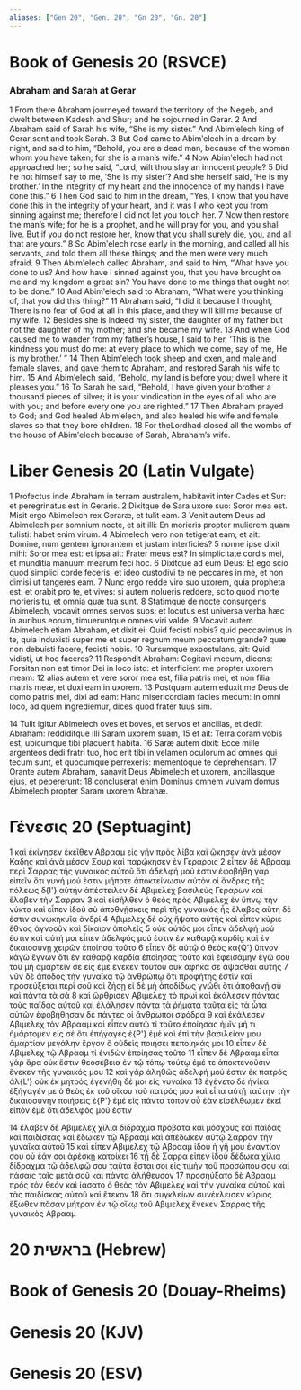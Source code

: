 ```yaml
---
aliases: ["Gen 20", "Gen. 20", "Gn 20", "Gn. 20"]
---
```



# Book of Genesis 20 (RSVCE)

### Abraham and Sarah at Gerar
1 From there Abraham journeyed toward the territory of the Negeb, and dwelt between Kadesh and Shur; and he sojourned in Gerar.
2 And Abraham said of Sarah his wife, “She is my sister.” And Abimʹelech king of Gerar sent and took Sarah.
3 But God came to Abimʹelech in a dream by night, and said to him, “Behold, you are a dead man, because of the woman whom you have taken; for she is a man’s wife.”
4 Now Abimʹelech had not approached her; so he said, “Lord, wilt thou slay an innocent people?
5 Did he not himself say to me, ‘She is my sister’? And she herself said, ‘He is my brother.’ In the integrity of my heart and the innocence of my hands I have done this.”
6 Then God said to him in the dream, “Yes, I know that you have done this in the integrity of your heart, and it was I who kept you from sinning against me; therefore I did not let you touch her.
7 Now then restore the man’s wife; for he is a prophet, and he will pray for you, and you shall live. But if you do not restore her, know that you shall surely die, you, and all that are yours.”
8 So Abimʹelech rose early in the morning, and called all his servants, and told them all these things; and the men were very much afraid.
9 Then Abimʹelech called Abraham, and said to him, “What have you done to us? And how have I sinned against you, that you have brought on me and my kingdom a great sin? You have done to me things that ought not to be done.”
10 And Abimʹelech said to Abraham, “What were you thinking of, that you did this thing?”
11 Abraham said, “I did it because I thought, There is no fear of God at all in this place, and they will kill me because of my wife.
12 Besides she is indeed my sister, the daughter of my father but not the daughter of my mother; and she became my wife.
13 And when God caused me to wander from my father’s house, I said to her, ‘This is the kindness you must do me: at every place to which we come, say of me, He is my brother.’ ”
14 Then Abimʹelech took sheep and oxen, and male and female slaves, and gave them to Abraham, and restored Sarah his wife to him.
15 And Abimʹelech said, “Behold, my land is before you; dwell where it pleases you.”
16 To Sarah he said, “Behold, I have given your brother a thousand pieces of silver; it is your vindication in the eyes of all who are with you; and before every one you are righted.”
17 Then Abraham prayed to God; and God healed Abimʹelech, and also healed his wife and female slaves so that they bore children.
18 For theLordhad closed all the wombs of the house of Abimʹelech because of Sarah, Abraham’s wife.


# Liber Genesis 20 (Latin Vulgate)

1 Profectus inde Abraham in terram australem, habitavit inter Cades et Sur: et peregrinatus est in Geraris.
2 Dixitque de Sara uxore suo: Soror mea est. Misit ergo Abimelech rex Geraræ, et tulit eam.
3 Venit autem Deus ad Abimelech per somnium nocte, et ait illi: En morieris propter mulierem quam tulisti: habet enim virum.
4 Abimelech vero non tetigerat eam, et ait: Domine, num gentem ignorantem et justam interficies?
5 nonne ipse dixit mihi: Soror mea est: et ipsa ait: Frater meus est? In simplicitate cordis mei, et munditia manuum mearum feci hoc.
6 Dixitque ad eum Deus: Et ego scio quod simplici corde feceris: et ideo custodivi te ne peccares in me, et non dimisi ut tangeres eam.
7 Nunc ergo redde viro suo uxorem, quia propheta est: et orabit pro te, et vives: si autem nolueris reddere, scito quod morte morieris tu, et omnia quæ tua sunt.
8 Statimque de nocte consurgens Abimelech, vocavit omnes servos suos: et locutus est universa verba hæc in auribus eorum, timueruntque omnes viri valde.
9 Vocavit autem Abimelech etiam Abraham, et dixit ei: Quid fecisti nobis? quid peccavimus in te, quia induxisti super me et super regnum meum peccatum grande? quæ non debuisti facere, fecisti nobis.
10 Rursumque expostulans, ait: Quid vidisti, ut hoc faceres?
11 Respondit Abraham: Cogitavi mecum, dicens: Forsitan non est timor Dei in loco isto: et interficient me propter uxorem meam:
12 alias autem et vere soror mea est, filia patris mei, et non filia matris meæ, et duxi eam in uxorem.
13 Postquam autem eduxit me Deus de domo patris mei, dixi ad eam: Hanc misericordiam facies mecum: in omni loco, ad quem ingrediemur, dices quod frater tuus sim.

14 Tulit igitur Abimelech oves et boves, et servos et ancillas, et dedit Abraham: reddiditque illi Saram uxorem suam,
15 et ait: Terra coram vobis est, ubicumque tibi placuerit habita.
16 Saræ autem dixit: Ecce mille argenteos dedi fratri tuo, hoc erit tibi in velamen oculorum ad omnes qui tecum sunt, et quocumque perrexeris: mementoque te deprehensam.
17 Orante autem Abraham, sanavit Deus Abimelech et uxorem, ancillasque ejus, et pepererunt:
18 concluserat enim Dominus omnem vulvam domus Abimelech propter Saram uxorem Abrahæ.


# Γένεσις 20 (Septuagint)

1 καὶ ἐκίνησεν ἐκεῖθεν Αβρααμ εἰς γῆν πρὸς λίβα καὶ ᾤκησεν ἀνὰ μέσον Καδης καὶ ἀνὰ μέσον Σουρ καὶ παρῴκησεν ἐν Γεραροις
2 εἶπεν δὲ Αβρααμ περὶ Σαρρας τῆς γυναικὸς αὐτοῦ ὅτι ἀδελφή μού ἐστιν ἐφοβήθη γὰρ εἰπεῖν ὅτι γυνή μού ἐστιν μήποτε ἀποκτείνωσιν αὐτὸν οἱ ἄνδρες τῆς πόλεως δ{I'} αὐτήν ἀπέστειλεν δὲ Αβιμελεχ βασιλεὺς Γεραρων καὶ ἔλαβεν τὴν Σαρραν
3 καὶ εἰσῆλθεν ὁ θεὸς πρὸς Αβιμελεχ ἐν ὕπνῳ τὴν νύκτα καὶ εἶπεν ἰδοὺ σὺ ἀποθνῄσκεις περὶ τῆς γυναικός ἧς ἔλαβες αὕτη δέ ἐστιν συνῳκηκυῖα ἀνδρί
4 Αβιμελεχ δὲ οὐχ ἥψατο αὐτῆς καὶ εἶπεν κύριε ἔθνος ἀγνοοῦν καὶ δίκαιον ἀπολεῖς
5 οὐκ αὐτός μοι εἶπεν ἀδελφή μού ἐστιν καὶ αὐτή μοι εἶπεν ἀδελφός μού ἐστιν ἐν καθαρᾷ καρδίᾳ καὶ ἐν δικαιοσύνῃ χειρῶν ἐποίησα τοῦτο
6 εἶπεν δὲ αὐτῷ ὁ θεὸς κα{Q'} ὕπνον κἀγὼ ἔγνων ὅτι ἐν καθαρᾷ καρδίᾳ ἐποίησας τοῦτο καὶ ἐφεισάμην ἐγώ σου τοῦ μὴ ἁμαρτεῖν σε εἰς ἐμέ ἕνεκεν τούτου οὐκ ἀφῆκά σε ἅψασθαι αὐτῆς
7 νῦν δὲ ἀπόδος τὴν γυναῖκα τῷ ἀνθρώπῳ ὅτι προφήτης ἐστὶν καὶ προσεύξεται περὶ σοῦ καὶ ζήσῃ εἰ δὲ μὴ ἀποδίδως γνῶθι ὅτι ἀποθανῇ σὺ καὶ πάντα τὰ σά
8 καὶ ὤρθρισεν Αβιμελεχ τὸ πρωὶ καὶ ἐκάλεσεν πάντας τοὺς παῖδας αὐτοῦ καὶ ἐλάλησεν πάντα τὰ ῥήματα ταῦτα εἰς τὰ ὦτα αὐτῶν ἐφοβήθησαν δὲ πάντες οἱ ἄνθρωποι σφόδρα
9 καὶ ἐκάλεσεν Αβιμελεχ τὸν Αβρααμ καὶ εἶπεν αὐτῷ τί τοῦτο ἐποίησας ἡμῖν μή τι ἡμάρτομεν εἰς σέ ὅτι ἐπήγαγες ἐ{P'} ἐμὲ καὶ ἐπὶ τὴν βασιλείαν μου ἁμαρτίαν μεγάλην ἔργον ὃ οὐδεὶς ποιήσει πεποίηκάς μοι
10 εἶπεν δὲ Αβιμελεχ τῷ Αβρααμ τί ἐνιδὼν ἐποίησας τοῦτο
11 εἶπεν δὲ Αβρααμ εἶπα γάρ ἄρα οὐκ ἔστιν θεοσέβεια ἐν τῷ τόπῳ τούτῳ ἐμέ τε ἀποκτενοῦσιν ἕνεκεν τῆς γυναικός μου
12 καὶ γὰρ ἀληθῶς ἀδελφή μού ἐστιν ἐκ πατρός ἀλ{L'} οὐκ ἐκ μητρός ἐγενήθη δέ μοι εἰς γυναῖκα
13 ἐγένετο δὲ ἡνίκα ἐξήγαγέν με ὁ θεὸς ἐκ τοῦ οἴκου τοῦ πατρός μου καὶ εἶπα αὐτῇ ταύτην τὴν δικαιοσύνην ποιήσεις ἐ{P'} ἐμέ εἰς πάντα τόπον οὗ ἐὰν εἰσέλθωμεν ἐκεῖ εἰπὸν ἐμὲ ὅτι ἀδελφός μού ἐστιν

14 ἔλαβεν δὲ Αβιμελεχ χίλια δίδραχμα πρόβατα καὶ μόσχους καὶ παῖδας καὶ παιδίσκας καὶ ἔδωκεν τῷ Αβρααμ καὶ ἀπέδωκεν αὐτῷ Σαρραν τὴν γυναῖκα αὐτοῦ
15 καὶ εἶπεν Αβιμελεχ τῷ Αβρααμ ἰδοὺ ἡ γῆ μου ἐναντίον σου οὗ ἐάν σοι ἀρέσκῃ κατοίκει
16 τῇ δὲ Σαρρα εἶπεν ἰδοὺ δέδωκα χίλια δίδραχμα τῷ ἀδελφῷ σου ταῦτα ἔσται σοι εἰς τιμὴν τοῦ προσώπου σου καὶ πάσαις ταῖς μετὰ σοῦ καὶ πάντα ἀλήθευσον
17 προσηύξατο δὲ Αβρααμ πρὸς τὸν θεόν καὶ ἰάσατο ὁ θεὸς τὸν Αβιμελεχ καὶ τὴν γυναῖκα αὐτοῦ καὶ τὰς παιδίσκας αὐτοῦ καὶ ἔτεκον
18 ὅτι συγκλείων συνέκλεισεν κύριος ἔξωθεν πᾶσαν μήτραν ἐν τῷ οἴκῳ τοῦ Αβιμελεχ ἕνεκεν Σαρρας τῆς γυναικὸς Αβρααμ


# 20 בראשית (Hebrew)


# Book of Genesis 20 (Douay-Rheims)


# Genesis 20 (KJV)


# Genesis 20 (ESV)

